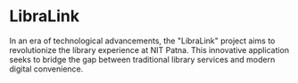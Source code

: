 # LibraLink
In an era of technological advancements, the "LibraLink" project aims to revolutionize the library experience at NIT Patna. This innovative application seeks to bridge the gap between traditional library services and modern digital convenience.
